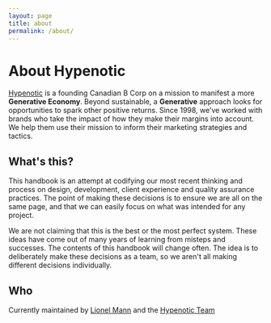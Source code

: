 ```yaml
---
layout: page
title: about
permalink: /about/
---
```


# About Hypenotic

[Hypenotic](http://hypenotic.com) is a founding Canadian B Corp on a mission to manifest a more **Generative Economy**. Beyond sustainable, a **Generative** approach looks for opportunities to spark other positive returns. Since 1998, we’ve worked with brands who take the impact of how they make their margins into account. We help them use their mission to inform their marketing strategies and tactics. 

## What's this?

This handbook is an attempt at codifying our most recent thinking and process on design, development, client experience and quality assurance practices. The point of making these decisions is to ensure we are all on the same page, and that we can easily focus on what was intended for any project. 

We are not claiming that this is the best or the most perfect system. These ideas have come out of many years of learning from misteps and successes. The contents of this handbook will change often. The idea is to deliberately make these decisions as a team, so we aren't all making different decisions individually.

## Who

Currently maintained by [Lionel Mann]() and the [Hypenotic Team](http://hypenotic.com)

